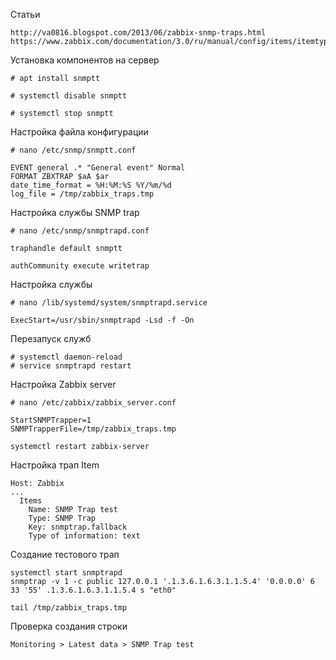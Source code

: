 Статьи
```
http://va0816.blogspot.com/2013/06/zabbix-snmp-traps.html
https://www.zabbix.com/documentation/3.0/ru/manual/config/items/itemtypes/snmptrap
```


Установка компонентов на сервер 

```
# apt install snmptt

# systemctl disable snmptt

# systemctl stop snmptt
```
Настройка файла конфигурации

```
# nano /etc/snmp/snmptt.conf
```
```
EVENT general .* "General event" Normal
FORMAT ZBXTRAP $aA $ar
date_time_format = %H:%M:%S %Y/%m/%d
log_file = /tmp/zabbix_traps.tmp
```
Настройка службы SNMP trap
```
# nano /etc/snmp/snmptrapd.conf
```
```
traphandle default snmptt

authCommunity execute writetrap
```
Настройка службы
```
# nano /lib/systemd/system/snmptrapd.service
```
```
ExecStart=/usr/sbin/snmptrapd -Lsd -f -On
```
Перезапуск служб
```
# systemctl daemon-reload
# service snmptrapd restart
```
Настройка Zabbix server
```
# nano /etc/zabbix/zabbix_server.conf
```
```
StartSNMPTrapper=1
SNMPTrapperFile=/tmp/zabbix_traps.tmp
```
```
systemctl restart zabbix-server
```
Настройка трап Item
```
Host: Zabbix
...
  Items
    Name: SNMP Trap test
    Type: SNMP Trap
    Key: snmptrap.fallback
    Type of information: text
```
Создание тестового трап
```
systemctl start snmptrapd
snmptrap -v 1 -c public 127.0.0.1 '.1.3.6.1.6.3.1.1.5.4' '0.0.0.0' 6 33 '55' .1.3.6.1.6.3.1.1.5.4 s "eth0"
```
```
tail /tmp/zabbix_traps.tmp
```

Проверка создания строки
```
Monitoring > Latest data > SNMP Trap test
```
